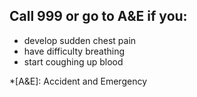 ## Call 999 or go to A&E if you:

- develop sudden chest pain
- have difficulty breathing
- start coughing up blood

*[A&E]: Accident and Emergency
